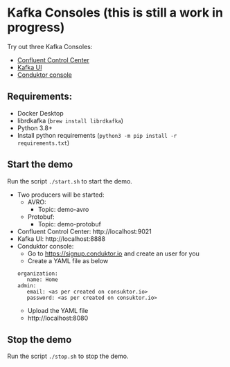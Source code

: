 # Kafka Consoles (this is still a work in progress)
Try out three Kafka Consoles:
- [Confluent Control Center](https://docs.confluent.io/platform/current/control-center/index.html)
- [Kafka UI](https://github.com/provectus/kafka-ui)
- [Conduktor console](https://docs.conduktor.io/platform/console/)


## Requirements:
- Docker Desktop
- librdkafka (`brew install librdkafka`)
- Python 3.8+
- Install python requirements (`python3 -m pip install -r requirements.txt`)

## Start the demo
Run the script `./start.sh` to start the demo.
- Two producers will be started:
  - AVRO:
    - Topic: demo-avro
  - Protobuf:
    - Topic: demo-protobuf
- Confluent Control Center: http://localhost:9021
- Kafka UI: http://localhost:8888
- Conduktor console:
  - Go to https://signup.conduktor.io and create an user for you
  - Create a YAML file as below
  ```
  organization:
     name: Home
  admin:
     email: <as per created on consuktor.io>
     password: <as per created on consuktor.io>
  ```
  - Upload the YAML file
  - http://localhost:8080


## Stop the demo
Run the script `./stop.sh` to stop the demo.